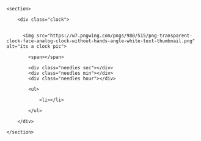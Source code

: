<!DOCTYPE html>
<html lang="en">

<head>
    <meta charset="UTF-8">
    <meta name="viewport" content="width=device-width, initial-scale=1.0">
    <meta http-equiv="X-UA-Compatible" content="ie=edge">
    <title>Analog-Watch-Project</title>
</head>
<style>
    
    *{
        margin: 0;
        padding: 0;
        list-style: none;
        text-decoration: none;
        outline: none;
        scroll-behavior: smooth;
        color: inherit;
    }

    section {
        position: relative;
        height: 100vh;
        width: 100%;
        overflow: hidden;
        background-size: cover;
    }

    .clock {
        position: absolute;
        top: 10%;
        left: 27%;
        height: 500px;
        width: 500px;
        border-radius: 50%;
        border: 1px solid black;
    }

    .clock img {
        height: 100%;
        width: 100%;
    }

    .needles {
        position: absolute;
        height: 0.5px;
        width: 35%;
        top: 49%;
        transform-origin: 100%;
        left: 14%;
        z-index: 1;
    }

   

    .sec{
        background-color: red;
        height: 3px;
    }

    .min{
        background-color: grey;
        height: 5px;
    }

    .hour{
        background-color: black;
        height: 1vh;
    }

    span{
        position: absolute;
        height: 4vh;
        width: 2vw;
        background-color: red;
        left: 47.5%;
        top: 47.5%;
        border-radius: 50%;
        z-index: 2;
    }

    ul{
        position: absolute;
        top: 54%;
        left: 26%;
        list-style: none;
        display: flex;
        align-items: center;
        justify-content: space-evenly;
        height: 10vh;
        width: 20vw;
        border-radius: 3px;
        background-color: #323232;
    }

    ul li{
        height: 100%;
        width: 100%;
        color: white;
        text-align: center;
        line-height: 60px;
        text-transform: uppercase;
        border-radius: 10px;
        font-size: 2.3rem;
        font-family: 'Gill Sans', 'Gill Sans MT', Calibri, 'Trebuchet MS', sans-serif;
    }

</style>

<body>

    <section>

        <div class="clock">

            
          <img src="https://w7.pngwing.com/pngs/980/515/png-transparent-clock-face-analog-clock-without-hands-angle-white-text-thumbnail.png" alt="its a clock pic">      

            <span></span>
            
            <div class="needles sec"></div>
            <div class="needles min"></div>
            <div class="needles hour"></div>

            <ul>

                <li></li>

            </ul>

        </div>

    </section>
    

</body>
<script>

    setInterval(time, 1)

    function time() {
        var date = new Date()
        var m_sec_n = document.querySelector(".ms");
        var sec_n = document.querySelector(".sec");
        var sec = date.getSeconds();
        var new_sec = ((sec / 60) * 360 + 90);
        sec_n.style.transform = `rotate(${new_sec}deg)`;
        var min_n = document.querySelector(".min");
        var min = date.getMinutes();
        var new_min = ((min / 60) * 360 + 90);
        min_n.style.transform = `rotate(${new_min}deg)`;
        var hour_n = document.querySelector(".hour");
        var hour = date.getHours();
        var new_hour = ((hour / 12) * 360 + 90 + (0.5 * min));
        hour_n.style.transform = `rotate(${new_hour}deg)`;
        var clock_date=document.querySelector("li");
        var din=date.toDateString();
        clock_date.innerHTML=`${din} `
    }

</script>

</html>
